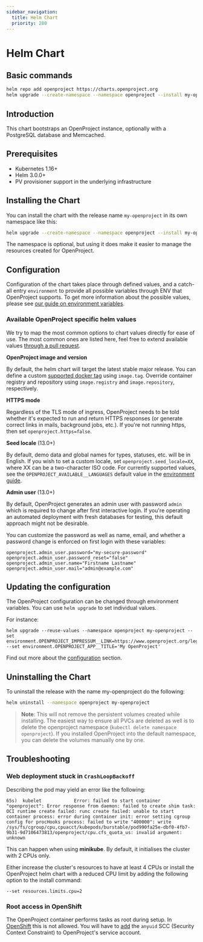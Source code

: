 ```yaml
---
sidebar_navigation:
  title: Helm Chart
  priority: 280
---
```


# Helm Chart

## Basic commands

```bash
helm repo add openproject https://charts.openproject.org
helm upgrade --create-namespace --namespace openproject --install my-openproject openproject/openproject
```

## Introduction

This chart bootstraps an OpenProject instance, optionally with a PostgreSQL database and Memcached.

## Prerequisites
- Kubernetes 1.16+
- Helm 3.0.0+
- PV provisioner support in the underlying infrastructure

## Installing the Chart

You can install the chart with the release name `my-openproject` in its own namespace like this:

```bash
helm upgrade --create-namespace --namespace openproject --install my-openproject openproject/openproject
```

The namespace is optional, but using it does make it easier to manage the resources
created for OpenProject.



## Configuration

Configuration of the chart takes place through defined values, and a catch-all entry `environment` to provide all possible variables through ENV that OpenProject supports. To get more information about the possible values, please see [our guide on environment variables](../../configuration/environment/).



### Available OpenProject specific helm values

We try to map the most common options to chart values directly for ease of use. The most common ones are listed here, feel free to extend available values [through a pull request](https://github.com/opf/helm-charts/).



**OpenProject image and version**

By default, the helm chart will target the latest stable major release. You can define a custom [supported docker tag](https://hub.docker.com/r/openproject/community/) using `image.tag`. Override container registry and repository using `image.registry` and `image.repository`, respectively.



**HTTPS mode**

Regardless of the TLS mode of ingress, OpenProject needs to be told whether it's expected to run and return HTTPS responses (or generate correct links in mails, background jobs, etc.). If you're not running https, then set `openproject.https=false`.



**Seed locale** (13.0+)

By default, demo data and global names for types, statuses, etc. will be in English. If you wish to set a custom locale, set `openproject.seed_locale=XX`, where XX can be a two-character ISO code. For currently supported values, see the `OPENPROJECT_AVAILABLE__LANGUAGES` default value in the [environment guide](../../configuration/environment/).



**Admin user** (13.0+)

By default, OpenProject generates an admin user with password `admin` which is required to change after first interactive login.
If you're operating an automated deployment with fresh databases for testing, this default approach might not be desirable.

You can customize the password as well as name, email, and whether a password change is enforced on first login with these variables:

```
openproject.admin_user.password="my-secure-password"
openproject.admin_user.password_reset="false"
openproject.admin_user.name="Firstname Lastname"
openproject.admin_user.mail="admin@example.com"
```



## Updating the configuration

The OpenProject configuration can be changed through environment variables.
You can use `helm upgrade` to set individual values.

For instance:

```
helm upgrade --reuse-values --namespace openproject my-openproject --set environment.OPENPROJECT_IMPRESSUM__LINK=https://www.openproject.org/legal/imprint/ --set environment.OPENPROJECT_APP__TITLE='My OpenProject'
```

Find out more about the [configuration](../../configuration/environment/) section.

## Uninstalling the Chart

To uninstall the release with the name my-openproject do the following:

```bash
helm uninstall --namespace openproject my-openproject
```

> **Note**: This will not remove the persistent volumes created while installing.
> The easiest way to ensure all PVCs are deleted as well is to delete the openproject namespace
> (`kubectl delete namespace openproject`). If you installed OpenProject into the default
> namespace, you can delete the volumes manually one by one.

## Troubleshooting

### Web deployment stuck in `CrashLoopBackoff`

Describing the pod may yield an error like the following:

```
65s)  kubelet            Error: failed to start container "openproject": Error response from daemon: failed to create shim task: OCI runtime create failed: runc create failed: unable to start container process: error during container init: error setting cgroup config for procHooks process: failed to write "400000": write /sys/fs/cgroup/cpu,cpuacct/kubepods/burstable/pod990fa25e-dbf0-4fb7-9b31-9d7106473813/openproject/cpu.cfs_quota_us: invalid argument: unknown
```

This can happen when using **minikube**. By default, it initialises the cluster with 2 CPUs only.

Either increase the cluster's resources to have at least 4 CPUs or install the OpenProject helm chart with a reduced CPU limit by adding the following option to the install command:

```
--set resources.limits.cpu=2
```

### Root access in OpenShift

The OpenProject container performs tasks as root during setup.
In [OpenShift](https://www.redhat.com/en/technologies/cloud-computing/openshift) this is not allowed. You will have to [add](https://examples.openshift.pub/deploy/scc-anyuid/) the `anyuid` SCC (Security Context Constraint)
to OpenProject's service account.
